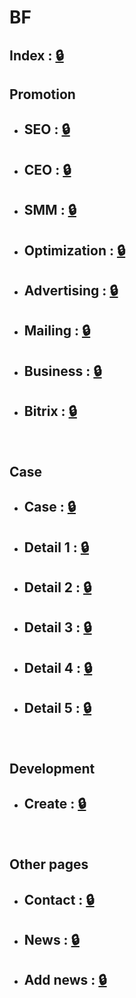 # BF 

## Index : [🔒](https://kah3vich.github.io/Project-BP/dist/)

## Promotion
- ## SEO : [🔒](https://kah3vich.github.io/Project-BP/dist/seotraff.html)
- ## CEO : [🔒](https://kah3vich.github.io/Project-BP/dist/ceo.html)
- ## SMM : [🔒](https://kah3vich.github.io/Project-BP/dist/smm.html)
- ## Optimization : [🔒](https://kah3vich.github.io/Project-BP/dist/optimization.html)
- ## Advertising : [🔒](https://kah3vich.github.io/Project-BP/dist/rec.html)
- ## Mailing : [🔒](https://kah3vich.github.io/Project-BP/dist/mailing.html)
- ## Business : [🔒](https://kah3vich.github.io/Project-BP/dist/hello.html)
- ## Bitrix : [🔒](https://kah3vich.github.io/Project-BP/dist/bitrix.html)
<br />

## Case
- ## Case : [🔒](https://kah3vich.github.io/Project-BP/dist/case.html)
- ## Detail 1 : [🔒](https://kah3vich.github.io/Project-BP/dist/detail-1.html)
- ## Detail 2 : [🔒](https://kah3vich.github.io/Project-BP/dist/detail-2.html)
- ## Detail 3 : [🔒](https://kah3vich.github.io/Project-BP/dist/detail-3.html)
- ## Detail 4 : [🔒](https://kah3vich.github.io/Project-BP/dist/detail-4.html)
- ## Detail 5 : [🔒](https://kah3vich.github.io/Project-BP/dist/detail-5.html)
<br />

## Development
- ## Create : [🔒](https://kah3vich.github.io/Project-BP/dist/ready.html)
<br />

## Other pages
- ## Contact : [🔒](https://kah3vich.github.io/Project-BP/dist/contact.html)
- ## News : [🔒](https://kah3vich.github.io/Project-BP/dist/new.html)
- ## Add news : [🔒](https://kah3vich.github.io/Project-BP/dist/design.html)
<br />